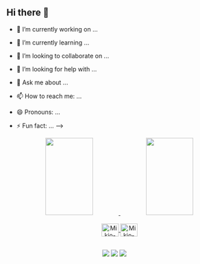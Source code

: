 ## Hi there 👋

- 🔭 I’m currently working on ...
- 🌱 I’m currently learning ...
- 👯 I’m looking to collaborate on ...
- 🤔 I’m looking for help with ...
- 💬 Ask me about ...
- 📫 How to reach me: ...
- 😄 Pronouns: ...
- ⚡ Fun fact: ...
-->
  <div>

  <div align="center">
    <a href="https://github.com/mikionakamaru">
    <img width="48%" height="180em" src="https://github-readme-stats.vercel.app/api?username=mikionakamaru&show_icons=true&theme=dark&include_all_commits=true&count_private=true"/>
    <img width="48%" height="180em" src="https://github-readme-stats.vercel.app/api/top-langs/?username=mikionakamaru&layout=compact&langs_count=7&theme=dark"/>
  </div>

   <div align="center" style="display: inline_block"><br>
    <img align="center" alt="Mikio-powershell" height="30" width="40" src="https://cdn.jsdelivr.net/gh/devicons/devicon@latest/icons/powershell/powershell-plain.svg">
    <img align="center" alt="Mikio-python" height="30" width="40" src="https://cdn.jsdelivr.net/gh/devicons/devicon@latest/icons/python/python-plain.svg" />
  </div>
  
<div align="center" style="display: inline_block"><br>
  <a href = "mailto:mikionakamaru@gmail.com"><img src="https://img.shields.io/badge/-Gmail-%23333?style=for-the-badge&logo=gmail&logoColor=white" target="_blank"></a>
  <a href="https://www.linkedin.com/in/mikionakamaru/" target="_blank"><img src="https://img.shields.io/badge/-LinkedIn-%230077B5?style=for-the-badge&logo=linkedin&logoColor=white" target="_blank"></a>
   <a href="https://www.youtube.com/watch?v=vVMFjvZ5u6k&list=PLBoy3I-Cy4FEMTrgOqDwGm4JYUfI1Ds_4" target="_blank"><img src="https://img.shields.io/badge/YouTube-FF0000?style=for-the-badge&logo=youtube&logoColor=white" target="_blank"></a>
  </div>
